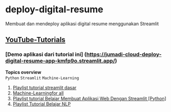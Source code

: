 # deploy-digital-resume
Membuat dan mendeploy aplikasi digital resume menggunakan Streamlit

## [YouTube-Tutorials](https://youtu.be/NQaZLmgXAO8)
### [Demo aplikasi dari tutorial ini] (https://jumadi-cloud-deploy-digital-resume-app-kmfp9o.streamlit.app/)

**Topics overview**  
`Python` `Streamlit` `Machine-Learning` 

1. [Playlist tutorial streamlit dasar](https://www.youtube.com/playlist?list=PLm94WimySTnr_AllzUeBTZR-fdvTsw99l)
2. [Machine-Learningfor all](https://github.com/avrabyt/YouTube-Tutorials/tree/main/Machine-Learning%20for%20all)
3. [Playlist tutorial Belajar Membuat Aplikasi Web Dengan Streamlit [Python]](https://www.youtube.com/playlist?list=PLm94WimySTnp8oZhsk_9iB_m92_ssgBbS)
4. [Playlist Tutorial Belajar NLP](https://www.youtube.com/playlist?list=PLm94WimySTnoFUeg6DatP7SJmj-QyOplj)
